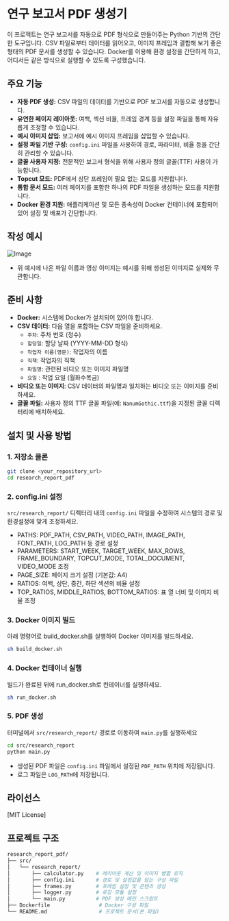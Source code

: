 # 연구 보고서 PDF 생성기

이 프로젝트는 연구 보고서를 자동으로 PDF 형식으로 만들어주는 Python 기반의 간단한 도구입니다. CSV 파일로부터 데이터를 읽어오고, 이미지 프레임과 결합해 보기 좋은 형태의 PDF 문서를 생성할 수 있습니다. Docker를 이용해 환경 설정을 간단하게 하고, 어디서든 같은 방식으로 실행할 수 있도록 구성했습니다.

## 주요 기능

* **자동 PDF 생성:** CSV 파일의 데이터를 기반으로 PDF 보고서를 자동으로 생성합니다.
* **유연한 페이지 레이아웃:** 여백, 섹션 비율, 프레임 경계 등을 설정 파일을 통해 자유롭게 조정할 수 있습니다.
* **예시 이미지 삽입:** 보고서에 예시 이미지 프레임을 삽입할 수 있습니다.
* **설정 파일 기반 구성:** `config.ini` 파일을 사용하여 경로, 파라미터, 비율 등을 간단히 관리할 수 있습니다.
* **글꼴 사용자 지정:** 전문적인 보고서 형식을 위해 사용자 정의 글꼴(TTF) 사용이 가능합니다.
* **Topcut 모드:** PDF에서 상단 프레임이 필요 없는 모드를 지원합니다.
* **통합 문서 모드:** 여러 페이지를 포함한 하나의 PDF 파일을 생성하는 모드를 지원합니다.
* **Docker 환경 지원:** 애플리케이션 및 모든 종속성이 Docker 컨테이너에 포함되어 있어 설정 및 배포가 간단합니다.

## 작성 예시
![Image](https://github.com/user-attachments/assets/85017bf9-69ca-4065-be85-ede830c3f34e)
* 위 예시에 나온 파일 이름과 영상 이미지는 예시를 위해 생성된 이미지로 실제와 무관합니다.

## 준비 사항

* **Docker:** 시스템에 Docker가 설치되어 있어야 합니다.
* **CSV 데이터:** 다음 열을 포함하는 CSV 파일을 준비하세요.
    * `주차`: 주차 번호 (정수)
    * `할당일`: 할당 날짜 (YYYY-MM-DD 형식)
    * `작업자 이름(영문)`: 작업자의 이름
    * `직책`: 작업자의 직책
    * `파일명`: 관련된 비디오 또는 이미지 파일명
    * `요일` : 작업 요일 (월화수목금)
* **비디오 또는 이미지**: CSV 데이터의 파일명과 일치하는 비디오 또는 이미지를 준비하세요.
* **글꼴 파일:** 사용자 정의 TTF 글꼴 파일(예: `NanumGothic.ttf`)을 지정된 글꼴 디렉터리에 배치하세요.

## 설치 및 사용 방법

### 1. 저장소 클론

```bash
git clone <your_repository_url>
cd research_report_pdf
```

### 2. config.ini 설정
`src/research_report/` 디렉터리 내의 `config.ini` 파일을 수정하여 시스템의 경로 및 환경설정에 맞게 조정하세요.
- PATHS: PDF_PATH, CSV_PATH, VIDEO_PATH, IMAGE_PATH, FONT_PATH, LOG_PATH 등 경로 설정
- PARAMETERS: START_WEEK, TARGET_WEEK, MAX_ROWS, FRAME_BOUNDARY, TOPCUT_MODE, TOTAL_DOCUMENT, VIDEO_MODE 조정
- PAGE_SIZE: 페이지 크기 설정 (기본값: A4)
- RATIOS: 여백, 상단, 중간, 하단 섹션의 비율 설정
- TOP_RATIOS, MIDDLE_RATIOS, BOTTOM_RATIOS: 표 열 너비 및 이미지 비율 조정

### 3. Docker 이미지 빌드
아래 명령어로 build_docker.sh를 실행하여 Docker 이미지를 빌드하세요.

```bash
sh build_docker.sh
```

### 4. Docker 컨테이너 실행
빌드가 완료된 뒤에 run_docker.sh로 컨테이너를 실행하세요.

```bash
sh run_docker.sh
```

### 5. PDF 생성
터미널에서 `src/research_report/` 경로로 이동하여 `main.py`를 실행하세요

```bash
cd src/research_report
python main.py
```

* 생성된 PDF 파일은 `config.ini` 파일에서 설정된 `PDF_PATH` 위치에 저장됩니다.
* 로그 파일은 `LOG_PATH`에 저장됩니다.


## 라이선스

[MIT License]

## 프로젝트 구조

```bash
research_report_pdf/
├── src/
│   └── research_report/
│       ├── calculator.py    # 레이아웃 계산 및 이미지 병합 로직
│       ├── config.ini       # 경로 및 설정값을 담는 구성 파일
│       ├── frames.py        # 프레임 설정 및 콘텐츠 생성
│       ├── logger.py        # 로깅 모듈 설정
│       └── main.py          # PDF 생성 메인 스크립트
├── Dockerfile                # Docker 구성 파일
└── README.md                 # 프로젝트 문서(본 파일)
```

